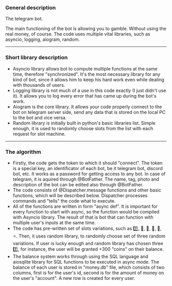 ### General description
The telegram bot.

The main functioning of the bot is allowing you to gamble. Without using the real money, of course.
The code uses multiple vital libraries, such as asyncio, logging, aiogram, random.

---

### Short library description
- Asyncio library allows bot to compute multiple functions at the same time, therefore "synchronized". It's the most necessary library for any kind of bot, since it allows
him to keep his hard work even while dealing with thousands of users.
- Logging library is not much of a use in this code exactly (I just didn't use it). It allows you to log every error that has came up during the bot's work.
- Aiogram is the core library. It allows your code properly connect to the bot on telegram server side, send any data that is stored on the local PC to the bot and vice versa.
- Random library is initially built in python's basic libraries list. Simple enough, it is used to randomly choose slots from the list with each request for slot machine.

---

### The algorithm
- Firstly, the code gets the token to which it should "connect". The token is a special key, an identificator of each bot, be it telegram bot, discord bot, etc. It works as
a password for getting access to any bot. In case of telegram, it is aquired through @BotFather. The name, tag, photo and description of the bot can be edited also
through @BotFather.
- The code consists of @Dispatcher.message functions and other basic functions, which will be described below. Dispatcher processes commands and "tells" the code what to
execute.
- All of the functions are written in form "async def". It is important for every function to start with async, so the function would be compiled with Asyncio library.
The result of that is bot that can function with multiple user's inputs at the same time.
- The code has pre-written set of slots variations, such as 7️⃣, 🍒, 🍋, 🍈, 🍐, ⭐️. Then, it uses random library, to randomly choose set of three random variations.
If user is lucky enough and random library has chosen three 7️⃣, for instance, the user will be granted +300 "coins" on their balance.
- The balance system works through using the SQL language and aiosqlite library for SQL functions to be executed in async mode. The balance of each user is stored in 
"money.db" file, which consists of two columns, first is for the user's id, second is for the amount of money on the user's "account". A new row is created for every user.
